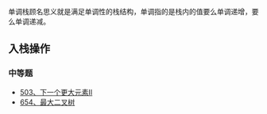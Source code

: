 
单调栈顾名思义就是满足单调性的栈结构，单调指的是栈内的值要么单调递增，要么单调递减。


## 入栈操作



### 中等题
* [503、下一个更大元素II](leetcode/503下一个更大元素II.md)
* [654、最大二叉树](leetcode/654最大二叉树.md)


